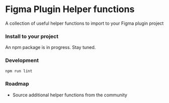 # Figma Plugin Helper functions
A collection of useful helper functions to import to your Figma plugin project

### Install to your project
An npm package is in progress. Stay tuned.

### Development
```bash
npm run lint
```

### Roadmap
- Source additional helper functions from the community

